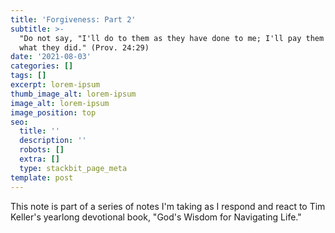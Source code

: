 ```yaml
---
title: 'Forgiveness: Part 2'
subtitle: >-
  "Do not say, "I'll do to them as they have done to me; I'll pay them back for
  what they did." (Prov. 24:29)
date: '2021-08-03'
categories: []
tags: []
excerpt: lorem-ipsum
thumb_image_alt: lorem-ipsum
image_alt: lorem-ipsum
image_position: top
seo:
  title: ''
  description: ''
  robots: []
  extra: []
  type: stackbit_page_meta
template: post
---
```

This note is part of a series of notes I'm taking as I respond and react to Tim Keller's yearlong devotional book, "God's Wisdom for Navigating Life."
